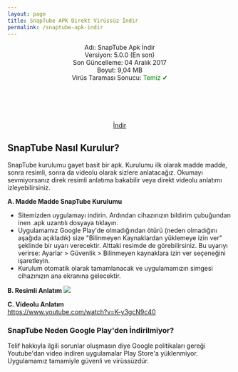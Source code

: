 ```yaml
---
layout: page
title: SnapTube APK Direkt Virüssüz İndir
permalink: /snaptube-apk-indir
---
```


<script async src="//pagead2.googlesyndication.com/pagead/js/adsbygoogle.js"></script>
<!-- KingBaglanti -->
<ins class="adsbygoogle"
     style="display:block"
     data-ad-client="ca-pub-7942429830883405"
     data-ad-slot="4590880399"
     data-ad-format="link"></ins>
<script>
(adsbygoogle = window.adsbygoogle || []).push({});
</script>
<center>
Adı: SnapTube Apk İndir<br />
Versiyon: 5.0.0 (En son)<br />
Son Güncelleme: 04 Aralık 2017<br />
Boyut: 9,04 MB<br />
Virüs Taraması Sonucu: <span style="color:green;">Temiz &#10004;</span><br/>
<center>
<script async="" src="//pagead2.googlesyndication.com/pagead/js/adsbygoogle.js"></script>
<!-- 200 90 -->
<ins class="adsbygoogle" data-ad-client="ca-pub-7942429830883405" data-ad-slot="4977168797" style="display: inline-block; height: 90px; width: 200px;"></ins>
<script>
(adsbygoogle = window.adsbygoogle || []).push({});
</script>
</center>
<a target="_blank" href="http://www.snaptubeindir.com/snaptube-4-26-0-9624.apk" target="_blank">İndir</a>

</center>
<h2>SnapTube Nasıl Kurulur?</h2>
SnapTube kurulumu gayet basit bir apk. Kurulumu ilk olarak madde madde, sonra resimli, sonra da videolu olarak sizlere anlatacağız. Okumayı sevmiyorsanız direk resimli anlatıma bakabilir veya direkt videolu anlatımı izleyebilirsiniz.

<strong>A. Madde Madde SnapTube Kurulumu</strong>
<ul><li>Sitemizden uygulamayı indirin. Ardından cihazınızın bildirim çubuğundan inen .apk uzantılı dosyaya tıklayın.</li>
     <li>Uygulamamız Google Play'de olmadığından ötürü (neden olmadığını aşağıda açıkladık) size "Bilinmeyen Kaynaklardan yüklemeye izin ver" şeklinde bir uyarı verecektir. Alttaki resimde de görebilirsiniz. Bu uyarıyı verirse: Ayarlar > Güvenlik > Bilinmeyen kaynaklara izin ver seçeneğini işaretleyin.</li>
<li>Kurulum otomatik olarak tamamlanacak ve uygulamamızın simgesi cihazınızın ana ekranına gelecektir.</li>
     </ul>

<strong>B. Resimli Anlatım</strong>
<img src="http://www.snaptubeindir.com/snaptube.jpg"></a>

<strong>C. Videolu Anlatım</strong><br>
<a target="_blank" rel="nofollow" href="https://www.youtube.com/watch?v=K-y3gcN9c40">https://www.youtube.com/watch?v=K-y3gcN9c40</a>

<h3>SnapTube Neden Google Play'den İndirilmiyor?</h3>
Telif hakkıyla ilgili sorunlar oluşmasın diye Google politikaları gereği Youtube'dan video indiren uygulamalar Play Store'a yüklenmiyor. Uygulamamız tamamiyle güvenli ve virüssüzdür.
